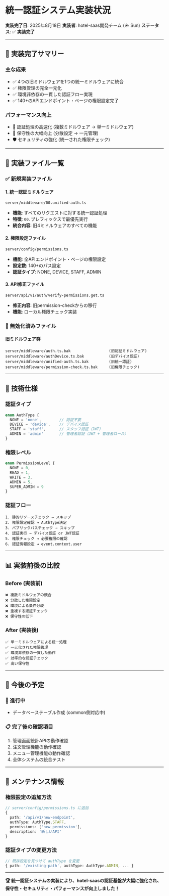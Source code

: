 # 統一認証システム実装状況

**実装完了日**: 2025年8月18日
**実装者**: hotel-saas開発チーム (☀️ Sun)
**ステータス**: ✅ **実装完了**

---

## 🎯 **実装完了サマリー**

### **主な成果**
- ✅ 4つの旧ミドルウェアを1つの統一ミドルウェアに統合
- ✅ 権限管理の完全一元化
- ✅ 環境非依存の一貫した認証フロー実現
- ✅ 140+のAPIエンドポイント・ページの権限設定完了

### **パフォーマンス向上**
- 🚀 認証処理の高速化 (複数ミドルウェア → 単一ミドルウェア)
- 🔧 保守性の大幅向上 (分散設定 → 一元管理)
- 🛡️ セキュリティの強化 (統一された権限チェック)

---

## 📁 **実装ファイル一覧**

### **✅ 新規実装ファイル**

#### **1. 統一認証ミドルウェア**
```
server/middleware/00.unified-auth.ts
```
- **機能**: すべてのリクエストに対する統一認証処理
- **特徴**: `00.`プレフィックスで最優先実行
- **統合内容**: 旧4ミドルウェアのすべての機能

#### **2. 権限設定ファイル**
```
server/config/permissions.ts
```
- **機能**: 全APIエンドポイント・ページの権限設定
- **設定数**: 140+のパス設定
- **認証タイプ**: NONE, DEVICE, STAFF, ADMIN

#### **3. API修正ファイル**
```
server/api/v1/auth/verify-permissions.get.ts
```
- **修正内容**: 旧permission-checkからの移行
- **機能**: ローカル権限チェック実装

### **🚫 無効化済みファイル**

#### **旧ミドルウェア群**
```
server/middleware/auth.ts.bak                 (旧認証ミドルウェア)
server/middleware/authDevice.ts.bak           (旧デバイス認証)
server/middleware/unified-auth.ts.bak         (旧統一認証)
server/middleware/permission-check.ts.bak     (旧権限チェック)
```

---

## 🔧 **技術仕様**

### **認証タイプ**
```typescript
enum AuthType {
  NONE = 'none',        // 認証不要
  DEVICE = 'device',    // デバイス認証
  STAFF = 'staff',      // スタッフ認証（JWT）
  ADMIN = 'admin'       // 管理者認証（JWT + 管理者ロール）
}
```

### **権限レベル**
```typescript
enum PermissionLevel {
  NONE = 0,
  READ = 1,
  WRITE = 3,
  ADMIN = 5,
  SUPER_ADMIN = 9
}
```

### **認証フロー**
```
1. 静的リソースチェック → スキップ
2. 権限設定確認 → AuthType決定
3. パブリックパスチェック → スキップ
4. 認証実行 → デバイス認証 or JWT認証
5. 権限チェック → 必要権限の確認
6. 認証情報設定 → event.context.user
```

---

## 📊 **実装前後の比較**

### **Before (実装前)**
```
❌ 複数ミドルウェアの競合
❌ 分散した権限設定
❌ 環境による条件分岐
❌ 重複する認証チェック
❌ 保守性の低下
```

### **After (実装後)**
```
✅ 単一ミドルウェアによる統一処理
✅ 一元化された権限管理
✅ 環境非依存の一貫した動作
✅ 効率的な認証チェック
✅ 高い保守性
```

---

## 🔄 **今後の予定**

### **🔄 進行中**
- データベーステーブル作成 (common側対応中)

### **📋 完了後の確認項目**
1. 管理画面統計APIの動作確認
2. 注文管理機能の動作確認
3. メニュー管理機能の動作確認
4. 全体システムの統合テスト

---

## 📝 **メンテナンス情報**

### **権限設定の追加方法**
```typescript
// server/config/permissions.ts に追加
{
  path: '/api/v1/new-endpoint',
  authType: AuthType.STAFF,
  permissions: ['new_permission'],
  description: '新しいAPI'
}
```

### **認証タイプの変更方法**
```typescript
// 既存設定を見つけて authType を変更
{ path: '/existing-path', authType: AuthType.ADMIN, ... }
```

---

**🏆 統一認証システムの実装により、hotel-saasの認証基盤が大幅に強化され、保守性・セキュリティ・パフォーマンスが向上しました！**
